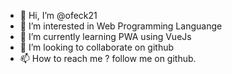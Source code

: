- 👋 Hi, I’m @ofeck21
- 👀 I’m interested in Web Programming Languange
- 🌱 I’m currently learning PWA using VueJs
- 💞️ I’m looking to collaborate on github
- 📫 How to reach me ? follow me on github.

<!---
ofeck21/ofeck21 is a ✨ special ✨ repository because its `README.md` (this file) appears on your GitHub profile.
You can click the Preview link to take a look at your changes.
--->
